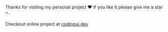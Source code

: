 Thanks for visiting my personal project ❤️ If you like it please give me a star ⭐️.

Checkout online project at [codingui.dev](https://codingui.dev)
